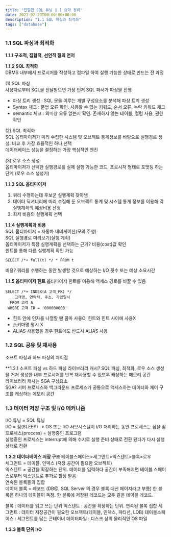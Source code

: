 ```yaml
---
title: "친절한 SQL 튜닝 1.1 요약 정리"
date: 2021-02-23T00:00:00+00:00
description: "1.1 SQL 파싱과 최적화"
tags: ["database"]
---
```


### **1.1 SQL 파싱과 최적화**  

**1.1.1 구조적, 집합적, 선언적 질의 언어**  

**1.1.2 SQL 최적화**  
DBMS 내부에서 프로시저를 작성하고 컴파일 하여 실행 가능한 상태로 만드는 전 과정
  
(1) SQL 파싱  
사용자로부터 SQL을 전달받으면 가장 먼저 SQL 파서가 파싱을 진행  
- 파싱 트리 생성 : SQL 문을 이루는 개별 구성요소를 분석해 파싱 트리 생성  
- Syntax 체크 : 문법 오류 확인. 사용할 수 없는 키워드, 순서 오류, 누락 키워드 체크  
- semantic 체크 : 의미상 오류 없는지 확인. 존재하지 않는 테이블, 컬럼 사용, 권한 확인  

(2) SQL 최적화  
SQL 옵티마이저가 미리 수집한 시스템 및 오브젝트 통계정보를 바탕으로 실행경로 생성. 비교 후 가장 효율적인 하나 선택  
데이터베이스 성능을 결정하는 가장 핵심적인 엔진  

(3) 로우 소스 생성  
옵티마이저가 선택한 실행경로를 실제 실행 가능한 코드, 프로시저 형태로 포맷팅 하는 단계 (로우 소스 생성기)  

**1.1.3 SQL 옵티마이저**
1. 쿼리 수행하는데 후보군 실행계획 찾아냄
2. 데이터 딕셔너리에 미리 수집해 둔 오브젝트 통계 및 시스템 통계 정보를 이용해 각 실행계획의 예상비용 산정
3. 최저 비용의 실행계획 선택

**1.1.4 실행계획과 비용**  
SQL 옵티마이저 = 자동차 내비게이션(모의 주행)  
SQL 실행경로 미리보기(실행 계획)  
옵티마이저가 특정 실행계획을 선택하는 근거? 비용(cost)값 확인  
힌트를 통해 다른 실행계획 확인 가능  
```
SELECT /*+ full(t) */ * FROM t
```
비용? 쿼리를 수행하는 동안 발생할 것으로 예상하는 I/O 횟수 또는 예상 소요시간  

**1.1.5 옵티마이저 힌트**
옵티마이저 힌트를 이용해 액세스 경로를 바꿀 수 있음  
```
SELECT /*+ INDEX(A 고객_PK) */
    고객명, 연락처, 주소, 가입일시
  FROM 고객 A
 WHERE 고객 ID = '000000008'
```
* 힌트 안에 인자를 나열할 땐 콤마 사용O, 힌트와 힌트 사이에 사용X  
* 스키마명 명시 X  
* ALIAS 사용했을 경우 힌트에도 반드시 ALIAS 사용  

### **1.2 SQL 공유 및 재사용**  
소프트 파싱과 하드 파싱의 차이점  

**1.2.1 소프트 파싱 vs 하드 파싱
라이브러리 캐시? SQL 파싱, 최적화, 로우 소스 생성을 거쳐 생성한 내부 프로시저를 반복 재사용할 수 있또록 캐싱하는 메모리 공간  
라이브러리 캐시는 SGA 구성요소  
SGA? 서버 프로세스와 백그라운드 프로세스가 공통으로 액세스하는 데이터와 제어 구조를 캐싱하는 메모리 공간  

### **1.3 데이터 저장 구조 및 I/O 메커니즘**
I/O 튜닝 = SQL 튜닝  
I/O = 잠(SLEEP) -> OS 또는 I/O 서브시스템이 I/O 처리하는 동안 프로세스는 잠을 잠  
프로세스(process) = 실행중인 프로그램  
실행중인 프로세스는 interrupt에 의해 수시로 실행 준비 상태로 전환 됐다가 다시 실행 상태로 전환

**1.3.2 데이터베이스 저장 구조**
테이블스페이스>세그먼트>익스텐트>블록=로우  
세그먼트 = 테이블, 인덱스 (저장 공간이 필요한 오브젝트)  
익스텐트 = 공간을 확장하는 단위. 데이터를 입력하다 공간이 부족해지면 테이블 스페이스로부터 익스텐트로 추가로 할당 받음  
연속된 블록들의 집합  
데이터 블록 = 레코드 (DB@, SQL Server 의 경우 블록 대신 페이지라고 부름)
한 블록은 하나의 테이블이 독점. 한 블록에 저장된 레코드는 모두 같은 테이블 레코드.  

블록 : 데이터를 읽고 쓰는 단위
익스텐트 : 공간을 확장하는 단위. 연속된 블록 집합
세그먼트 : 데이터 저장공간이 필요한 오브젝트(테이블, 인덱스, 파티션, LOB)
테이블스페이스 : 세그먼트를 담는 콘테이너
데이터파일 : 디스크 상의 물리적인 OS 파일

**1.3.3 블록 단위 I/O**